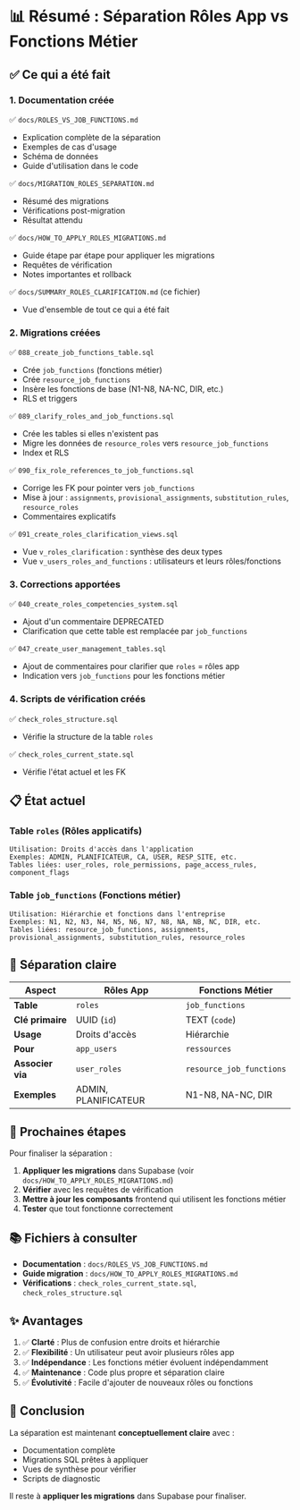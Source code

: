 # 📊 Résumé : Séparation Rôles App vs Fonctions Métier

## ✅ Ce qui a été fait

### 1. **Documentation créée**

✅ `docs/ROLES_VS_JOB_FUNCTIONS.md`
- Explication complète de la séparation
- Exemples de cas d'usage
- Schéma de données
- Guide d'utilisation dans le code

✅ `docs/MIGRATION_ROLES_SEPARATION.md`
- Résumé des migrations
- Vérifications post-migration
- Résultat attendu

✅ `docs/HOW_TO_APPLY_ROLES_MIGRATIONS.md`
- Guide étape par étape pour appliquer les migrations
- Requêtes de vérification
- Notes importantes et rollback

✅ `docs/SUMMARY_ROLES_CLARIFICATION.md` (ce fichier)
- Vue d'ensemble de tout ce qui a été fait

### 2. **Migrations créées**

✅ `088_create_job_functions_table.sql`
- Crée `job_functions` (fonctions métier)
- Crée `resource_job_functions`
- Insère les fonctions de base (N1-N8, NA-NC, DIR, etc.)
- RLS et triggers

✅ `089_clarify_roles_and_job_functions.sql`
- Crée les tables si elles n'existent pas
- Migre les données de `resource_roles` vers `resource_job_functions`
- Index et RLS

✅ `090_fix_role_references_to_job_functions.sql`
- Corrige les FK pour pointer vers `job_functions`
- Mise à jour : `assignments`, `provisional_assignments`, `substitution_rules`, `resource_roles`
- Commentaires explicatifs

✅ `091_create_roles_clarification_views.sql`
- Vue `v_roles_clarification` : synthèse des deux types
- Vue `v_users_roles_and_functions` : utilisateurs et leurs rôles/fonctions

### 3. **Corrections apportées**

✅ `040_create_roles_competencies_system.sql`
- Ajout d'un commentaire DEPRECATED
- Clarification que cette table est remplacée par `job_functions`

✅ `047_create_user_management_tables.sql`
- Ajout de commentaires pour clarifier que `roles` = rôles app
- Indication vers `job_functions` pour les fonctions métier

### 4. **Scripts de vérification créés**

✅ `check_roles_structure.sql`
- Vérifie la structure de la table `roles`

✅ `check_roles_current_state.sql`
- Vérifie l'état actuel et les FK

## 📋 État actuel

### **Table `roles`** (Rôles applicatifs)
```
Utilisation: Droits d'accès dans l'application
Exemples: ADMIN, PLANIFICATEUR, CA, USER, RESP_SITE, etc.
Tables liées: user_roles, role_permissions, page_access_rules, component_flags
```

### **Table `job_functions`** (Fonctions métier)
```
Utilisation: Hiérarchie et fonctions dans l'entreprise
Exemples: N1, N2, N3, N4, N5, N6, N7, N8, NA, NB, NC, DIR, etc.
Tables liées: resource_job_functions, assignments, provisional_assignments, substitution_rules, resource_roles
```

## 🎯 Séparation claire

| Aspect | Rôles App | Fonctions Métier |
|--------|-----------|------------------|
| **Table** | `roles` | `job_functions` |
| **Clé primaire** | UUID (`id`) | TEXT (`code`) |
| **Usage** | Droits d'accès | Hiérarchie |
| **Pour** | `app_users` | `ressources` |
| **Associer via** | `user_roles` | `resource_job_functions` |
| **Exemples** | ADMIN, PLANIFICATEUR | N1-N8, NA-NC, DIR |

## 🔄 Prochaines étapes

Pour finaliser la séparation :

1. **Appliquer les migrations** dans Supabase (voir `docs/HOW_TO_APPLY_ROLES_MIGRATIONS.md`)
2. **Vérifier** avec les requêtes de vérification
3. **Mettre à jour les composants** frontend qui utilisent les fonctions métier
4. **Tester** que tout fonctionne correctement

## 📚 Fichiers à consulter

- **Documentation** : `docs/ROLES_VS_JOB_FUNCTIONS.md`
- **Guide migration** : `docs/HOW_TO_APPLY_ROLES_MIGRATIONS.md`
- **Vérifications** : `check_roles_current_state.sql`, `check_roles_structure.sql`

## ✨ Avantages

1. ✅ **Clarté** : Plus de confusion entre droits et hiérarchie
2. ✅ **Flexibilité** : Un utilisateur peut avoir plusieurs rôles app
3. ✅ **Indépendance** : Les fonctions métier évoluent indépendamment
4. ✅ **Maintenance** : Code plus propre et séparation claire
5. ✅ **Évolutivité** : Facile d'ajouter de nouveaux rôles ou fonctions

## 🎉 Conclusion

La séparation est maintenant **conceptuellement claire** avec :
- Documentation complète
- Migrations SQL prêtes à appliquer
- Vues de synthèse pour vérifier
- Scripts de diagnostic

Il reste à **appliquer les migrations** dans Supabase pour finaliser.
